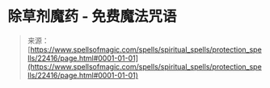 <!--yml

category: 未分类

date: 2024-06-12 19:06:42

-->

# 除草剂魔药 - 免费魔法咒语

> 来源：[https://www.spellsofmagic.com/spells/spiritual_spells/protection_spells/22416/page.html#0001-01-01](https://www.spellsofmagic.com/spells/spiritual_spells/protection_spells/22416/page.html#0001-01-01)
